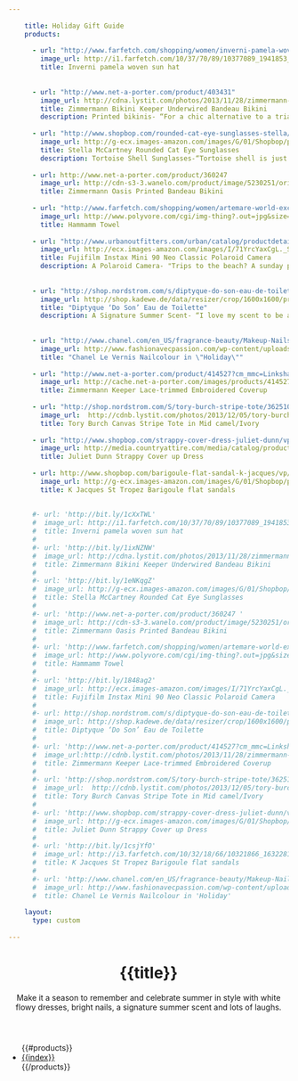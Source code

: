 ```yaml
---
 
    title: Holiday Gift Guide
    products:
 
      - url: "http://www.farfetch.com/shopping/women/inverni-pamela-woven-sun-hat-item-10377089.aspx?storeid=9319"
        image_url: http://i1.farfetch.com/10/37/70/89/10377089_1941853_800.jpg  
        title: Inverni pamela woven sun hat 
 
 
      - url: "http://www.net-a-porter.com/product/403431"
        image_url: http://cdna.lystit.com/photos/2013/11/28/zimmermann-blue-keeper-underwired-bandeau-bikini-product-1-15366870-733970995_large_flex.jpeg 
        title: Zimmermann Bikini Keeper Underwired Bandeau Bikini 
        description: Printed bikinis- “For a chic alternative to a triangle string bikini, opt for a bandeau style top. These beautifully printed bow bandeau bikini’s from Zimmermann are a simple yet stylish print to embrace the summer vibes.” -- Aubrey from TheLoveAssembly 
  
      - url: "http://www.shopbop.com/rounded-cat-eye-sunglasses-stella/vp/v=1/845524441959527.htm"
        image_url: http://g-ecx.images-amazon.com/images/G/01/Shopbop/p/pcs/products/stela/stela2014122552/stela2014122552_q3_1-0.jpg  
        title: Stella McCartney Rounded Cat Eye Sunglasses
        description: Tortoise Shell Sunglasses-“Tortoise shell is just as neutral as black. Pairing them back with your wardrobe is as easy as a pair of black sunglasses, only they add a hint of subtle cool.” -- Aubrey from TheLoveAssembly
      
      - url: http://www.net-a-porter.com/product/360247
        image_url: http://cdn-s3-3.wanelo.com/product/image/5230251/original.jpg 
        title: Zimmermann Oasis Printed Bandeau Bikini
 
      - url: "http://www.farfetch.com/shopping/women/artemare-world-exclusive-hammam-towel-item-10562310.aspx?storeid=9352"
        image_url: http://www.polyvore.com/cgi/img-thing?.out=jpg&size=l&tid=96770507 
        title: Hammamm Towel 
 
      - url: "http://www.urbanoutfitters.com/urban/catalog/productdetail.jsp?id=30664908"
        image_url: http://ecx.images-amazon.com/images/I/71YrcYaxCgL._SL1500_.jpg 
        title: Fujifilm Instax Mini 90 Neo Classic Polaroid Camera
        description: A Polaroid Camera- "Trips to the beach? A sunday picnic for lunch.? The new Instax Mini 90 by Fuji doesn't only look stylish but is the perfect companion to take along to all your summer soirees and adventures. With new features like double exposure, macro mode and high performance flash, every kind of photographer can snap memories creatively and have them developed in an instant." -- Aubrey from TheLoveAssembly
        
 
      - url: "http://shop.nordstrom.com/s/diptyque-do-son-eau-de-toilette/3317810"
        image_url: http://shop.kadewe.de/data/resizer/crop/1600x1600/products/dosonedt50_original.jpg 
        title: "Diptyque ‘Do Son’ Eau de Toilette"
        description: A Signature Summer Scent- “I love my scent to be a reflection of each season. For the cooler months - a warm, slightly masculine scent and in the warmer months - fresh, floral and light.” -- Aubrey from TheLoveAssembly 
        
 
      - url: "http://www.chanel.com/en_US/fragrance-beauty/Makeup-Nails-LE-VERNIS-89314"
        image_url: http://www.fashionavecpassion.com/wp-content/uploads/2012/05/Chanel-Summer-2012-Le-Vernis-Nail-Colour.jpg 
        title: "Chanel Le Vernis Nailcolour in \"Holiday\""
 
      - url: "http://www.net-a-porter.com/product/414527?cm_mmc=LinkshareUK-_-QFGLnEolOWg-_-Custom-_-LinkBuilder&siteID=QFGLnEolOWg-Z7avHiLd2KoXwB.7lVFIPw"
        image_url: http://cache.net-a-porter.com/images/products/414527/414527_in_pp.jpg
        title: Zimmermann Keeper Lace-trimmed Embroidered Coverup
 
      - url: "http://shop.nordstrom.com/S/tory-burch-stripe-tote/3625101?origin=keywordsearch"
        image_url:  http://cdnb.lystit.com/photos/2013/12/05/tory-burch-mid-camel-ivory-stripe-tote-product-1-15928422-888107185_large_flex.jpeg 
        title: Tory Burch Canvas Stripe Tote in Mid camel/Ivory
 
      - url: "http://www.shopbop.com/strappy-cover-dress-juliet-dunn/vp/v=1/1562519778.htm?folderID=2534374302072409&fm=other-shopbysize&colorId=10784"
        image_url: http://media.countryattire.com/media/catalog/product/cache/1/small_image/200x246/9df78eab33525d08d6e5fb8d27136e95/j/u/juliett-dunn-cotton-camisole-dress-7032---white-gold-1.jpg
        title: Juliet Dunn Strappy Cover up Dress
 
      - url: http://www.shopbop.com/barigoule-flat-sandal-k-jacques/vp/v=1/1582599501.htm?fm=search-shopbysize
        image_url: http://g-ecx.images-amazon.com/images/G/01/Shopbop/p/pcs/products/kjaqu/kjaqu4003916680/kjaqu4003916680_q3_1-0.jpg
        title: K Jacques St Tropez Barigoule flat sandals
 
 
      #- url: 'http://bit.ly/1cXxTWL'
      #  image_url: http://i1.farfetch.com/10/37/70/89/10377089_1941853_800.jpg  
      #  title: Inverni pamela woven sun hat 
      #
      #- url: 'http://bit.ly/1ixNZNW'
      #  image_url: http://cdna.lystit.com/photos/2013/11/28/zimmermann-blue-keeper-underwired-bandeau-bikini-product-1-15366870-733970995_large_flex.jpeg 
      #  title: Zimmermann Bikini Keeper Underwired Bandeau Bikini 
      #
      #- url: 'http://bit.ly/1eNKqgZ'
      #  image_url: http://g-ecx.images-amazon.com/images/G/01/Shopbop/p/pcs/products/stela/stela2014122552/stela2014122552_q3_1-0.jpg  
      #  title: Stella McCartney Rounded Cat Eye Sunglasses
      #
      #- url: 'http://www.net-a-porter.com/product/360247 '
      #  image_url: http://cdn-s3-3.wanelo.com/product/image/5230251/original.jpg 
      #  title: Zimmermann Oasis Printed Bandeau Bikini
      #
      #- url: 'http://www.farfetch.com/shopping/women/artemare-world-exclusive-hammam-towel-item-10562310.aspx?storeid=9352'
      #  image_url: http://www.polyvore.com/cgi/img-thing?.out=jpg&size=l&tid=96770507 
      #  title: Hammamm Towel 
      #
      #- url: 'http://bit.ly/1848ag2'
      #  image_url: http://ecx.images-amazon.com/images/I/71YrcYaxCgL._SL1500_.jpg 
      #  title: Fujifilm Instax Mini 90 Neo Classic Polaroid Camera
      #
      #- url: http://shop.nordstrom.com/s/diptyque-do-son-eau-de-toilette/3317810
      #  image_url: http://shop.kadewe.de/data/resizer/crop/1600x1600/products/dosonedt50_original.jpg 
      #  title: Diptyque ‘Do Son’ Eau de Toilette
      #
      #- url: 'http://www.net-a-porter.com/product/414527?cm_mmc=LinkshareUK-_-QFGLnEolOWg-_-Custom-_-LinkBuilder&siteID=QFGLnEolOWg-Z7avHiLd2KoXwB.7lVFIPw '
      #  image_url:http://cdnb.lystit.com/photos/2013/11/28/zimmermann-white-keeper-lacetrimmed-embroidered-cotton-coverup-product-1-15366779-706705450_large_flex.jpeg 
      #  title: Zimmermann Keeper Lace-trimmed Embroidered Coverup
      #
      #- url: 'http://shop.nordstrom.com/S/tory-burch-stripe-tote/3625101?origin=keywordsearch'
      #  image_url:  http://cdnb.lystit.com/photos/2013/12/05/tory-burch-mid-camel-ivory-stripe-tote-product-1-15928422-888107185_large_flex.jpeg 
      #  title: Tory Burch Canvas Stripe Tote in Mid camel/Ivory
      #
      #- url: 'http://www.shopbop.com/strappy-cover-dress-juliet-dunn/vp/v=1/1562519778.htm?folderID=2534374302072409&fm=other-shopbysize&colorId=10784 '
      #  image_url: http://g-ecx.images-amazon.com/images/G/01/Shopbop/p/pcs/products/jdunn/jdunn3000810784/jdunn3000810784_q3_1-0.jpg 
      #  title: Juliet Dunn Strappy Cover up Dress
      #
      #- url: 'http://bit.ly/1csjYfO'
      #  image_url: http://i3.farfetch.com/10/32/18/66/10321866_1632281_800.jpg 
      #  title: K Jacques St Tropez Barigoule flat sandals
      #
      #- url: 'http://www.chanel.com/en_US/fragrance-beauty/Makeup-Nails-LE-VERNIS-89314'
      #  image_url: http://www.fashionavecpassion.com/wp-content/uploads/2012/05/Chanel-Summer-2012-Le-Vernis-Nail-Colour.jpg 
      #  title: Chanel Le Vernis Nailcolour in 'Holiday' 
      
    layout:
      type: custom
 
---
```

<div class="content">
  <header>
    <h1 class="title">{{title}}</h1>
    <div class="description">
      Make it a season to remember and celebrate summer in style with white flowy  dresses, bright nails, a signature summer scent and lots of laughs. 
    </div>
  </header>
  <ul id="story7-products">
    {{#products}}
      <li>
        <a href="{{url}}" class="hotspot product" title="{{title}}" data-track="hotspot:click" >
          <div class="image" style="background-image:url('{{image_url}}')"></div>
          <span class="tag">{{index}}</span>
        </a>
      </li>
    {{/products}}
  </ul>
</div>